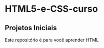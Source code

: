 <h1> HTML5-e-CSS-curso</h1>
<h2> Projetos Iniciais</h2>
<p> Este repositório é para você aprender HTML</p>
